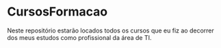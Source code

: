 # CursosFormacao
 Neste repositório estarão locados todos os cursos que eu fiz ao decorrer dos meus estudos como profissional da área de TI.
